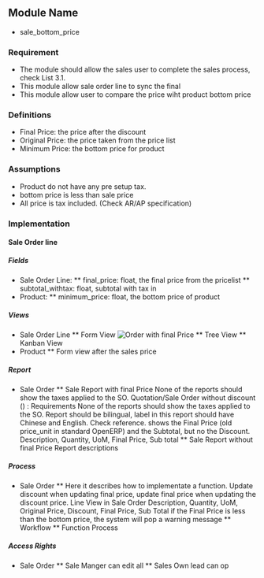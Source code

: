 ## Module Name
* sale_bottom_price 
### Requirement
* The module should allow the sales user to complete the sales process, check List 3.1.
* This module allow sale order line to sync the final
* This module allow user to compare the price wiht product bottom price 

### Definitions
* Final Price: the price after the discount
* Original Price: the price taken from the price list
* Minimum Price: the bottom price for product

### Assumptions
* Product do not have any pre setup tax.
* bottom price is less than sale price
* All price is tax included. (Check AR/AP specification)

### Implementation 

#### Sale Order line
##### Fields
*	Sale Order Line:
	** final_price: float, the final price from the pricelist
	** subtotal_withtax: float, subtotal with tax in 
*	Product:
	** minimum_price: float, the bottom price of product

##### Views
*	Sale Order Line
	**	Form View
		![Order with final Price](/path/to/img.jpg "Sale Order Form View")
	**	Tree View
	**	Kanban View
*	Product 
	**      Form view
		after the sales price

##### Report
*	Sale Order
	**	Sale Report with final Price
	  	None of the reports should show the taxes applied to the SO.
	  	Quotation/Sale Order without discount () : 
	  	Requirements
	  	None of the reports should show the taxes applied to the SO.
	  	Report should be bilingual, label in this report should have Chinese and English. Check reference.
	  	shows the Final Price (old price_unit in standard OpenERP) and the Subtotal, but no the Discount.
	  	Description, Quantity, UoM, Final Price, Sub total
	**	Sale Report without final Price
		Report descriptions


##### Process
*	Sale Order
	** 	Here it describes how to implementate a function.
		Update discount when updating final price, update final price when updating the discount price.
		Line View in Sale Order
		Description, Quantity, UoM, Original Price, Discount, Final Price, Sub Total
		if the Final Price is less than the bottom price, the system will pop a warning message
	** 	Workflow
	** 	Function Process

##### Access Rights
* Sale Order
	**	Sale Manger can edit all
	**	Sales Own lead can op

